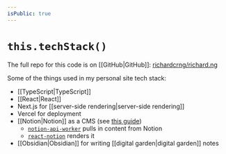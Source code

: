 ```yaml
---
isPublic: true
---
```


# `this.techStack()`

The full repo for this code is on [[GitHub|GitHub]]: [richardcrng/richard.ng](https://github.com/richardcrng/richard.ng)

Some of the things used in my personal site tech stack:
- [[TypeScript|TypeScript]]
- [[React|React]]
- Next.js for [[server-side rendering|server-side rendering]]
- Vercel for deployment
- [[Notion|Notion]] as a CMS (see [this guide](https://splitbee.io/blog/notion-as-cms-using-nextjs))
	- [`notion-api-worker`](https://github.com/splitbee/notion-api-worker) pulls in content from Notion
	- [`react-notion`](https://github.com/splitbee/react-notion) renders it
- [[Obsidian|Obsidian]] for writing [[digital garden|digital garden]] notes

